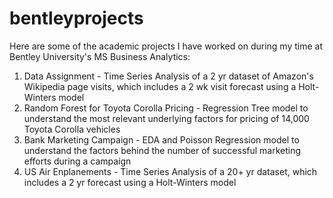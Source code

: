 # bentleyprojects
Here are some of the academic projects I have worked on during my time at Bentley University's MS Business Analytics:
1) Data Assignment - Time Series Analysis of a 2 yr dataset of Amazon's Wikipedia page visits, which includes a 2 wk visit forecast using a Holt-Winters model
2) Random Forest for Toyota Corolla Pricing - Regression Tree model to understand the most relevant underlying factors for pricing of 14,000 Toyota Corolla vehicles
3) Bank Marketing Campaign - EDA and Poisson Regression model to understand the factors behind the number of successful marketing efforts during a campaign
4) US Air Enplanements - Time Series Analysis of a 20+ yr dataset, which includes a 2 yr forecast using a Holt-Winters model
